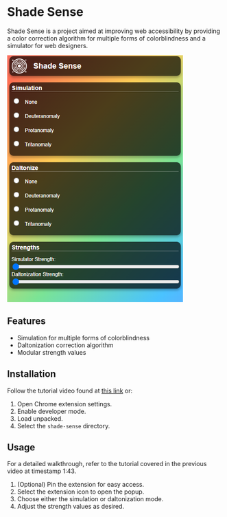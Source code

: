 # Shade Sense

Shade Sense is a project aimed at improving web accessibility by providing a color correction algorithm for multiple forms of colorblindness and a simulator for web designers.

![Shade Sense Screenshot](screenshot.png)

## Features

- Simulation for multiple forms of colorblindness
- Daltonization correction algorithm 
- Modular strength values 

## Installation

Follow the tutorial video found at [this link](https://www.youtube.com/watch?v=8lwJxqMopz8) or:

1. Open Chrome extension settings.
2. Enable developer mode.
3. Load unpacked.
4. Select the `shade-sense` directory.

## Usage

For a detailed walkthrough, refer to the tutorial covered in the previous video at timestamp 1:43.

1. (Optional) Pin the extension for easy access.
2. Select the extension icon to open the popup.
3. Choose either the simulation or daltonization mode.
4. Adjust the strength values as desired.